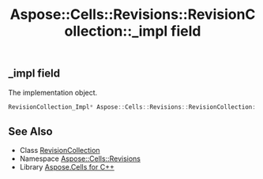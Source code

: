 ﻿---
title: Aspose::Cells::Revisions::RevisionCollection::_impl field
linktitle: _impl
second_title: Aspose.Cells for C++ API Reference
description: 'Aspose::Cells::Revisions::RevisionCollection::_impl field. The implementation object in C++.'
type: docs
weight: 800
url: /cpp/aspose.cells.revisions/revisioncollection/_impl/
---
## _impl field


The implementation object.

```cpp
RevisionCollection_Impl* Aspose::Cells::Revisions::RevisionCollection::_impl
```

## See Also

* Class [RevisionCollection](../)
* Namespace [Aspose::Cells::Revisions](../../)
* Library [Aspose.Cells for C++](../../../)
